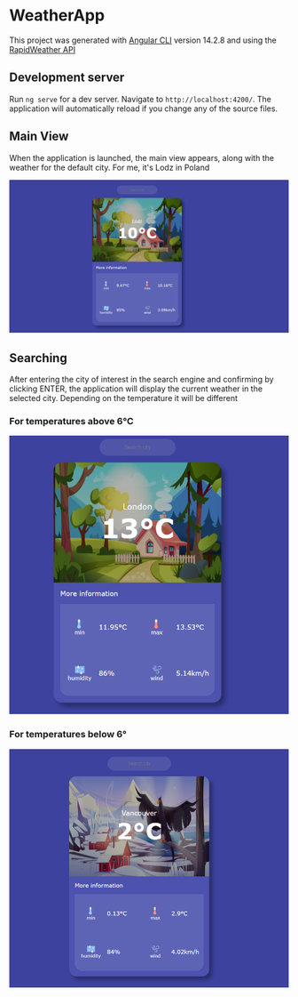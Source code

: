 # WeatherApp

This project was generated with [Angular CLI](https://github.com/angular/angular-cli) version 14.2.8 and using the [RapidWeather API](https://rapidapi.com/standingapi-standingapi-default/api/rapidweather/)

## Development server

Run `ng serve` for a dev server. Navigate to `http://localhost:4200/`. The application will automatically reload if you change any of the source files.

## Main View
When the application is launched, the main view appears, along with the weather for the default city. For me, it's Lodz in Poland

![](src/screenshots/mainView.png)

## Searching

After entering the city of interest in the search engine and confirming by clicking ENTER, the application will display the current weather in the selected city. Depending on the temperature it will be different


### For temperatures above 6°C
![](src/screenshots/niceWeather.png)

### For temperatures below 6°
![](src/screenshots/coldWeather.png)
